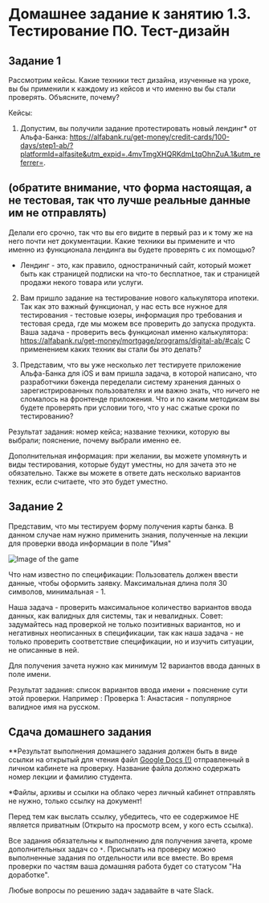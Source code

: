 
# Домашнее задание к занятию 1.3. Тестирование ПО. Тест-дизайн
## Задание 1

Рассмотрим кейсы. Какие техники тест дизайна, изученные на уроке, вы бы применили к каждому из кейсов и что именно вы бы стали проверять. Объясните, почему?

Кейсы:

1. Допустим, вы получили задание протестировать новый лендинг* от Альфа-Банка: https://alfabank.ru/get-money/credit-cards/100-days/step1-ab/?platformId=alfasite&utm_expid=.4mvTmgXHQRKdmLtqOhnZuA.1&utm_referrer=. 
## (обратите внимание, что форма настоящая, а не тестовая, так что лучше реальные данные им не отправлять) 
Делали его срочно, так что вы его видите в первый раз и к тому же на него почти нет документации.  Какие техники вы примените и что именно из функционала лендинга вы будете проверять с их помощью?
* Лендинг - это, как правило, одностраничный сайт, который может быть как страницей подписки на что-то бесплатное, так и страницей продажи некого товара или услуги.

2. Вам пришло задание на тестирование нового калькулятора ипотеки. Так как это важный функционал, у нас есть все нужное для тестирования - тестовые юзеры, информация про требования и тестовая среда, где мы можем все проверить до запуска продукта. Ваша задача - проверить весь функционал именно калькулятора: https://alfabank.ru/get-money/mortgage/programs/digital-ab/#calc
С применением каких техник вы стали бы это делать?

3. Представим, что вы уже несколько лет тестируете приложение Альфа-Банка для iOS и вам пришла задача, в которой написано, что разработчики бэкенда переделали систему хранения данных о зарегистрированных пользователях и им важно знать, что ничего не сломалось на фронтенде приложения. Что и по каким методикам вы будете проверять при условии того, что у нас сжатые сроки по тестированию?

Результат задания: номер кейса; название техники, которую вы выбрали; пояснение, почему выбрали именно ее.

Дополнительная информация: при желании, вы можете упомянуть и виды тестирования, которые будут уместны, но для зачета это не обязательно. Также вы можете в ответе дать несколько вариантов техник, если считаете, что это будет уместно.

## Задание 2 

Представим, что мы тестируем форму получения карты банка. В данном случае нам нужно применить знания, полученные на лекции для проверки ввода информации в поле "Имя"

![Image of the game](./img/%D0%91%D0%B5%D0%B7%20%D0%BD%D0%B0%D0%B7%D0%B2%D0%B0%D0%BD%D0%B8%D1%8F.png)

Что нам известно по спецификации:
Пользователь должен ввести данные, чтобы оформить заявку. Максимальная длина поля 30 символов, минимальная - 1.

Наша задача - проверить максимальное количество вариантов ввода данных, как валидных для системы, так и невалидных. Совет: задумайтесь над проверкой не только позитивных вариантов, но и негативных неописанных в спецификации, так как наша задача - не только проверить соответствие спецификации, но и изучить ситуации, не описанные в ней.

Для получения зачета нужно как минимум 12 вариантов ввода данных в поле имени.

Результат задания: список вариантов ввода имени + пояснение сути этой проверки. Например : Проверка 1: Анастасия - популярное валидное имя на русском.



## Сдача домашнего задания

**Результат выполнения домашнего задания должен быть в виде ссылки на открытый для чтения файл  <a href="https://docs.google.com">Google Docs (!)</a> отправленный в личном кабинете на проверку. Название файла должно содержать номер лекции и фамилию студента. 

*Файлы, архивы и ссылки на облако через личный кабинет отправлять не нужно, только ссылку на документ!

Перед тем как выслать ссылку, убедитесь, что ее содержимое НЕ является приватным (Открыто на просмотр всем, у кого есть ссылка).


Все задания обязательны к выполнению для получения зачета, кроме дополнительных задач со `*`. Присылать на проверку можно выполненные задания по отдельности или все вместе. Во время проверки по частям ваша домашняя работа будет со статусом "На доработке".

Любые вопросы по решению задач задавайте в чате Slack.

